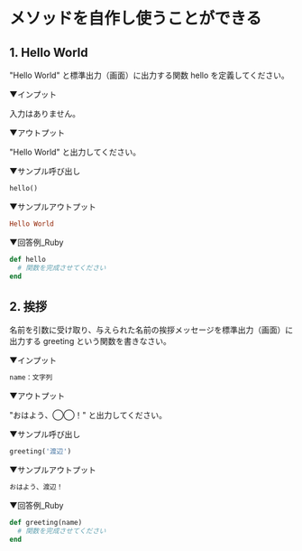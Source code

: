# メソッドを自作し使うことができる

## 1. Hello World

"Hello World" と標準出力（画面）に出力する関数 hello を定義してください。

▼インプット

入力はありません。

▼アウトプット

"Hello World" と出力してください。

▼サンプル呼び出し

```ruby
hello()
```

▼サンプルアウトプット

```ruby
Hello World
```

▼回答例_Ruby

```ruby
def hello
  # 関数を完成させてください
end
```

## 2. 挨拶

名前を引数に受け取り、与えられた名前の挨拶メッセージを標準出力（画面）に出力する greeting という関数を書きなさい。

▼インプット

```ruby
name：文字列
```

▼アウトプット

"おはよう、◯◯！" と出力してください。

▼サンプル呼び出し

```ruby
greeting('渡辺')
```

▼サンプルアウトプット

```ruby
おはよう、渡辺！
```

▼回答例_Ruby

```ruby
def greeting(name)
  # 関数を完成させてください
end
```
